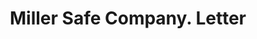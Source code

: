 ---
doi: 10.7916/D8S4846X
date_other: '1922'
date_other_textual: '1922'
form: correspondence
genre:
- Letters (correspondence)
name:
- Miller Safe Company
object_in_context_url: https://biggert.cul.columbia.edu/items/view/ave_biggert_01865
subject_hierarchical_geographic:
- Baltimore, Maryland, United States
subject_name:
- Miller Safe Company
title: Miller Safe Company. Letter
sort_title: Miller Safe Company. Letter
call_number: ave_biggert_01865
coordinates:
- 39.28333333333333,-76.61666666666666
pid: ave_biggert_01865
identifiers: ave_biggert_01865
thumbnail: https://derivativo-2.library.columbia.edu/iiif/2/ldpd:490700/full/!256,256/0/native.jpg
permalink: "/biggert/ave_biggert_01865/"
layout: iiif-image-page
---